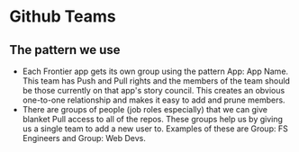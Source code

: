Github Teams
===

The pattern we use
---

* Each Frontier app gets its own group using the pattern App: App Name. This team has Push and Pull rights and the members of the team should be those currently on that app's story council. This creates an obvious one-to-one relationship and makes it easy to add and prune members.
* There are groups of people (job roles especially) that we can give blanket Pull access to all of the repos. These groups help us by giving us a single team to add a new user to. Examples of these are Group: FS Engineers and Group: Web Devs.
